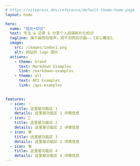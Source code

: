 ```yaml
---
# https://vitepress.dev/reference/default-theme-home-page
layout: home

hero:
  name: "拾光•印记"
  text: 专注 & 记录 & 分享个人前端碎片化知识
  tagline: 操千曲而后晓声，观千剑而后识器——《文心雕龙》。
  image:
    src: /images/index1.png
    alt: 网站的 logo 图片
  actions:
    - theme: brand
      text: Markdown Examples
      link: /markdown-examples
    - theme: alt
      text: API Examples
      link: /api-examples

      
features:
  - icon: ⚡️
    title: 这里是功能区 1
    details: 这里是功能区 1 详情信息
  - icon: 🖖
    title: 这里是功能区 2
    details: 这里是功能区 2 详情信息
  - icon: 🛠️
    title: 这里是功能区 3
    details: 这里是功能区 3 详情信息
  - icon: 🛠️
    title: 这里是功能区 4
    details: 这里是功能区 4 详情信息
---
```

